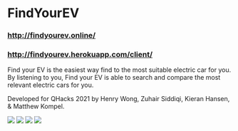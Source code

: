 # FindYourEV

### http://findyourev.online/
### http://findyourev.herokuapp.com/client/

Find your EV is the easiest way find to the most suitable electric car for you. By listening to you, Find your EV is able to search and compare the most relevant electric cars for you.

Developed for QHacks 2021 by Henry Wong, Zuhair Siddiqi, Kieran Hansen, & Matthew Kompel. 

<img src=https://i.imgur.com/ClcK5LY.jpg>
<img src=https://i.imgur.com/WNakx0K.jpg>
<img src=https://i.imgur.com/JyTgAOJ.jpg>
<img src=https://i.imgur.com/A8cx8Ue.jpg>
